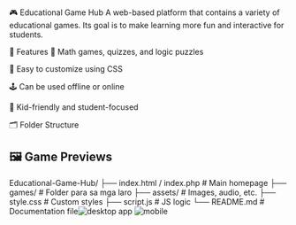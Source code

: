 🎮 Educational Game Hub
A web-based platform that contains a variety of educational games. Its goal is to make learning more fun and interactive for students.

📌 Features
🧠 Math games, quizzes, and logic puzzles

🎨 Easy to customize using CSS

🕹️ Can be used offline or online

👦 Kid-friendly and student-focused

🗂️ Folder Structure

## 🖼️ Game Previews


Educational-Game-Hub/
├── index.html / index.php # Main homepage
├── games/ # Folder para sa mga laro
├── assets/ # Images, audio, etc.
├── style.css # Custom styles
├── script.js # JS logic
└── README.md # Documentation file![desktop app](https://github.com/user-attachments/assets/b622c238-502e-48d4-a0ff-e5420b095844)
![mobile](https://github.com/user-attachments/assets/b405eba8-886f-4e92-88bf-71fd7e813ea9)
